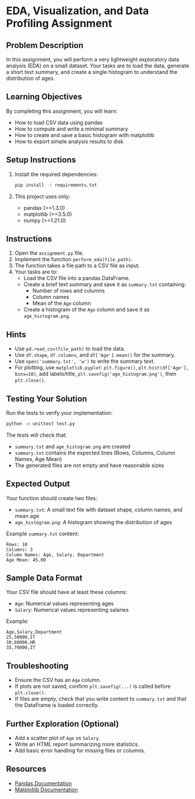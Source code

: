 # EDA, Visualization, and Data Profiling Assignment

## Problem Description

In this assignment, you will perform a very lightweight exploratory data analysis (EDA) on a small dataset. Your tasks are to load the data, generate a short text summary, and create a single histogram to understand the distribution of ages.

## Learning Objectives

By completing this assignment, you will learn:
- How to load CSV data using pandas
- How to compute and write a minimal summary
- How to create and save a basic histogram with matplotlib
- How to export simple analysis results to disk

## Setup Instructions

1. Install the required dependencies:
   ```bash
   pip install -r requirements.txt
   ```

2. This project uses only:
   - pandas (>=1.3.0)
   - matplotlib (>=3.5.0)
   - numpy (>=1.21.0)

## Instructions

1. Open the `assignment.py` file.
2. Implement the function `perform_eda(file_path)`.
3. The function takes a file path to a CSV file as input.
4. Your tasks are to:
   - Load the CSV file into a pandas DataFrame.
   - Create a brief text summary and save it as `summary.txt` containing:
     - Number of rows and columns
     - Column names
     - Mean of the `Age` column
   - Create a histogram of the `Age` column and save it as `age_histogram.png`.

## Hints

- Use `pd.read_csv(file_path)` to load the data.
- Use `df.shape`, `df.columns`, and `df['Age'].mean()` for the summary.
- Use `open('summary.txt', 'w')` to write the summary text.
- For plotting, use `matplotlib.pyplot`: `plt.figure()`, `plt.hist(df['Age'], bins=10)`, add labels/title, `plt.savefig('age_histogram.png')`, then `plt.close()`.

## Testing Your Solution

Run the tests to verify your implementation:
```bash
python -m unittest test.py
```

The tests will check that:
- `summary.txt` and `age_histogram.png` are created
- `summary.txt` contains the expected lines (Rows, Columns, Column Names, Age Mean)
- The generated files are not empty and have reasonable sizes

## Expected Output

Your function should create two files:
- `summary.txt`: A small text file with dataset shape, column names, and mean age
- `age_histogram.png`: A histogram showing the distribution of ages

Example `summary.txt` content:
```
Rows: 10
Columns: 3
Column Names: Age, Salary, Department
Age Mean: 45.00
```

## Sample Data Format

Your CSV file should have at least these columns:
- `Age`: Numerical values representing ages
- `Salary`: Numerical values representing salaries

Example:
```csv
Age,Salary,Department
25,50000,IT
30,60000,HR
35,70000,IT
```

## Troubleshooting

- Ensure the CSV has an `Age` column.
- If plots are not saved, confirm `plt.savefig(...)` is called before `plt.close()`.
- If files are empty, check that you write content to `summary.txt` and that the DataFrame is loaded correctly.

## Further Exploration (Optional)

- Add a scatter plot of `Age` vs `Salary`.
- Write an HTML report summarizing more statistics.
- Add basic error handling for missing files or columns.

## Resources

- [Pandas Documentation](https://pandas.pydata.org/docs/)
- [Matplotlib Documentation](https://matplotlib.org/)
